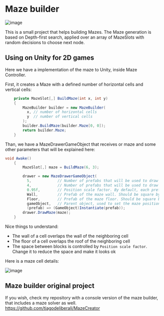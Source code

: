# Maze builder

![image](https://user-images.githubusercontent.com/180231/48381288-68237c00-e6c2-11e8-8e35-1e0191251188.png)

This is a small project that helps building Mazes. The Maze generation is based on Depth-first search, applied over an array
of MazeSlots with random decisions to choose next node.

## Using on Unity for 2D games

Here we have a implementation of the maze to Unity, inside Maze Controller. 

First, it creates a Maze with a defined number of horizontal cells and vertical cells:

```c#
    private MazeSlot[,] BuildMaze(int x, int y)
    {
        MazeBuilder builder = new MazeBuilder(
          x, // number of horizontal cells
          y  // number of vertical cells
        );
        builder.BuildMaze(builder.Maze[0, 0]);
        return builder.Maze;
    }
```

Than, we have a MazeDrawerGameObject that receives or maze and some other parameters that will be explained here:

```c#
void Awake()
    {
        MazeSlot[,] maze = BuildMaze(6, 3);

        drawer = new MazeDrawerGameObject(
          5,            // Number of prefabs that will be used to draw the floor on each cell
          4,            // Number of prefabs that will be used to draw the wall on each cell
          0.95f,        // Position scale factor. By default, each prefab is set on absolute positions. This will adjust the position
          Wall,         // Prefab of the maze wall. Should be square by now.
          Floor,        // Prefab of the maze floor. Should be square by now.
          gameObject,   // Parent object, used to set the maze position on screen
          (prefab) => (GameObject)Instantiate(prefab));
        drawer.DrawMaze(maze);
    }
```

Nice things to understand:
* The wall of a cell overlaps the wall of the neighboring cell
* The floor of a cell overlaps the roof of the neighboring cell
* The space between blocks is controlled by `Position scale factor`. Change it to reduce the space and make it looks ok

Here is a maze cell details:

![image](https://user-images.githubusercontent.com/180231/48312786-0a484480-e59b-11e8-87be-d39368faec59.png)

## Maze builder original project

If you wish, check my repository with a console version of the maze builder, that includes a maze solver as well.
https://github.com/tiagodeliberali/MazeCreator
